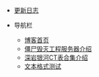 <!-- docs/_navbar.md -->
* [更新日志](CHANGELOG "更新日志")

* 导航栏
    * [博客首页](README "博客首页")
    * [僵尸毁灭工程服务器介绍](Gameserver-pz/README "僵尸毁灭工程服务器介绍")
    * [深岩银河CT表合集介绍](/Deeprock-CT/README "深岩银河CT表合集介绍")
    * [文本格式测试](test "文本格式测试")